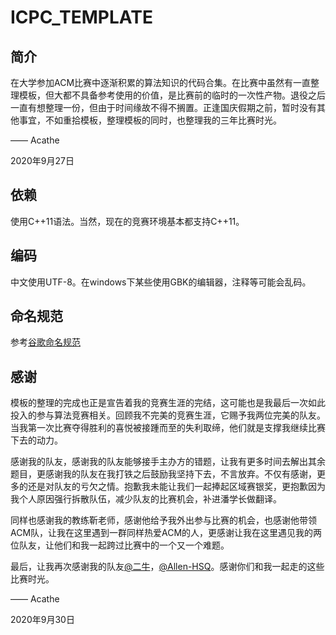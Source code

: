 # ICPC_TEMPLATE

## 简介

在大学参加ACM比赛中逐渐积累的算法知识的代码合集。在比赛中虽然有一直整理模板，但大都不具备参考使用的价值，是比赛前的临时的一次性产物。退役之后一直有想整理一份，但由于时间缘故不得不搁置。正逢国庆假期之前，暂时没有其他事宜，不如重拾模板，整理模板的同时，也整理我的三年比赛时光。

—— Acathe

2020年9月27日

## 依赖

使用C++11语法。当然，现在的竞赛环境基本都支持C++11。

## 编码

中文使用UTF-8。在windows下某些使用GBK的编辑器，注释等可能会乱码。

## 命名规范

参考[谷歌命名规范](https://zh-google-styleguide.readthedocs.io/en/latest/contents/#)

## 感谢

模板的整理的完成也正是宣告着我的竞赛生涯的完结，这可能也是我最后一次如此投入的参与算法竞赛相关。回顾我不完美的竞赛生涯，它赐予我两位完美的队友。当我第一次比赛夺得胜利的喜悦被接踵而至的失利取缔，他们就是支撑我继续比赛下去的动力。

感谢我的队友，感谢我的队友能够接手主办方的错题，让我有更多时间去解出其余题目，更感谢我的队友在我打铁之后鼓励我坚持下去，不言放弃。不仅有感谢，更多的还是对队友的亏欠之情。抱歉我未能让我们一起捧起区域赛银奖，更抱歉因为我个人原因强行拆散队伍，减少队友的比赛机会，补进潘学长做翻译。

同样也感谢我的教练靳老师，感谢他给予我外出参与比赛的机会，也感谢他带领ACM队，让我在这里遇到一群同样热爱ACM的人，更感谢让我在这里遇见我的两位队友，让他们和我一起跨过比赛中的一个又一个难题。

最后，让我再次感谢我的队友[@二牛](https://github.com/yinzi98)，[@Allen-HSQ](https://github.com/Allen-HSQ)。感谢你们和我一起走的这些比赛时光。

—— Acathe

2020年9月30日
